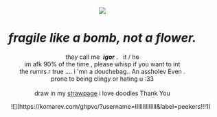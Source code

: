 <div align="center">
  <img src="https://www.fightersgeneration.com/np5/blaz-cs/sprites/2/3/hazama-hat.gif">
  <h1><i>fragile like a bomb, not a flower.</i></h1>
  <p>they call me &nbsp;<b><i>igor</i></b> . &nbsp;&nbsp;it / he
  <br>im afk 90% of the time , please whisp if you want to int
  <br>the rumrs r true ....   i 'mn a douchebag.. An assholev Even .
  <br>prone to being clingy or hating u :33
  <br><br>draw in my <a href="https://monamour.straw.page/">strawpage</a> i love doodles Thank You</p>
</div>

<div align="right">
![](https://komarev.com/ghpvc/?username=IIllIIllIIllII&label=peekers!!!1)
</div>
